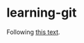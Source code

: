 # learning-git

Following [this text](https://content.mirantis.com/rs/451-RBY-185/images/McQuaid-git-in-practice.pdf).
